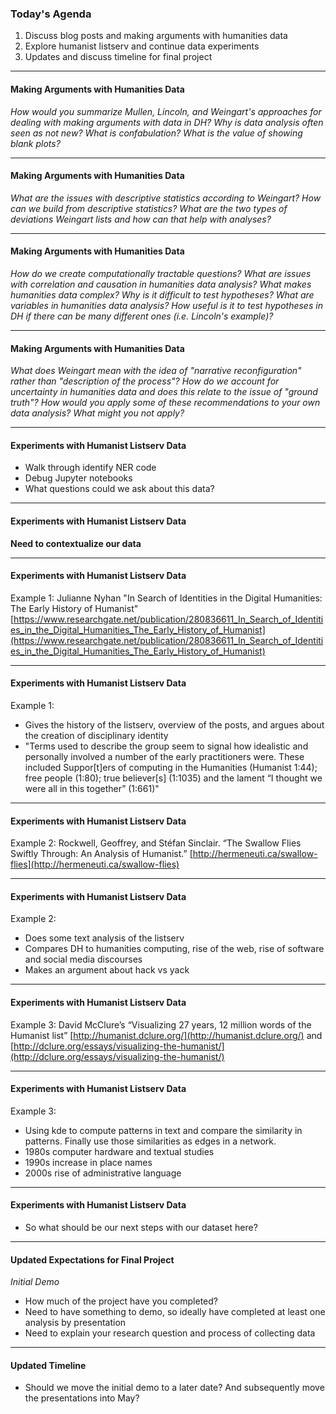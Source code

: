 ### Today's Agenda

1. Discuss blog posts and making arguments with humanities data
2. Explore humanist listserv and continue data experiments
3. Updates and discuss timeline for final project

---
#### Making Arguments with Humanities Data

*How would you summarize Mullen, Lincoln, and Weingart's approaches for dealing with making arguments with data in DH? Why is data analysis often seen as not new?  What is confabulation? What is the value of showing blank plots?*

---
#### Making Arguments with Humanities Data

*What are the issues with descriptive statistics according to Weingart? How can we build from descriptive statistics? What are the two types of deviations Weingart lists and how can that help with analyses?*

---
#### Making Arguments with Humanities Data

*How do we create computationally tractable questions? What are issues with correlation and causation in humanities data analysis? What makes humanities data complex? Why is it difficult to test hypotheses? What are variables in humanities data analysis? How useful is it to test hypotheses in DH if there can be many different ones (i.e. Lincoln's example)?*

---
#### Making Arguments with Humanities Data

*What does Weingart mean with the idea of "narrative reconfiguration" rather than "description of the process"? How do we account for uncertainty in humanities data and does this relate to the issue of "ground truth"? How would you apply some of these recommendations to your own data analysis? What might you not apply?*

---
#### Experiments with Humanist Listserv Data

- Walk through identify NER code
- Debug Jupyter notebooks
- What questions could we ask about this data?

---
#### Experiments with Humanist Listserv Data

**Need to contextualize our data**

---
#### Experiments with Humanist Listserv Data

Example 1: Julianne Nyhan "In Search of Identities in the Digital Humanities: The Early History of Humanist" [https://www.researchgate.net/publication/280836611_In_Search_of_Identities_in_the_Digital_Humanities_The_Early_History_of_Humanist](https://www.researchgate.net/publication/280836611_In_Search_of_Identities_in_the_Digital_Humanities_The_Early_History_of_Humanist)
 
---
#### Experiments with Humanist Listserv Data

Example 1:

- Gives the history of the listserv, overview of the posts, and argues about the creation of disciplinary identity
- "Terms used to describe the group seem to signal how idealistic and personally involved a number of the early practitioners were. These included Suppor[t]ers of computing in the Humanities (Humanist 1:44); free people (1:80); true believer[s] (1:1035) and the lament “I thought we were all in this together” (1:661)"

---
#### Experiments with Humanist Listserv Data

Example 2: Rockwell, Geoffrey, and Stéfan Sinclair. “The Swallow Flies Swiftly Through: An Analysis of
Humanist.” [http://hermeneuti.ca/swallow-flies](http://hermeneuti.ca/swallow-flies)

---
#### Experiments with Humanist Listserv Data

Example 2:
- Does some text analysis of the listserv
- Compares DH to humanities computing, rise of the web, rise of software and social media discourses
- Makes an argument about hack vs yack

---
#### Experiments with Humanist Listserv Data

Example 3: David McClure’s “Visualizing 27 years, 12 million words of the Humanist list” [http://humanist.dclure.org/](http://humanist.dclure.org/) and [http://dclure.org/essays/visualizing-the-humanist/](http://dclure.org/essays/visualizing-the-humanist/)

---
#### Experiments with Humanist Listserv Data

Example 3:
- Using kde to compute patterns in text and compare the similarity in patterns. Finally use those similarities as edges in a network.
- 1980s computer hardware and textual studies
- 1990s increase in place names
- 2000s rise of administrative language

---
#### Experiments with Humanist Listserv Data

- So what should be our next steps with our dataset here?

---
#### Updated Expectations for Final Project

*Initial Demo*
- How much of the project have you completed?
- Need to have something to demo, so ideally have completed at least one analysis by presentation
- Need to explain your research question and process of collecting data

---
#### Updated Timeline

- Should we move the initial demo to a later date? And subsequently move the presentations into May?


